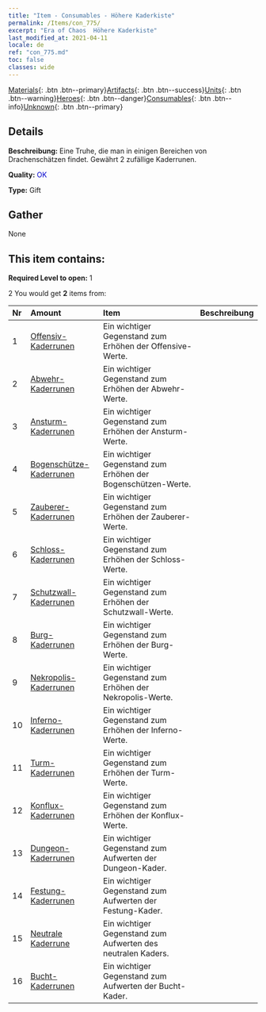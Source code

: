 ```yaml
---
title: "Item - Consumables - Höhere Kaderkiste"
permalink: /Items/con_775/
excerpt: "Era of Chaos  Höhere Kaderkiste"
last_modified_at: 2021-04-11
locale: de
ref: "con_775.md"
toc: false
classes: wide
---
```

 [Materials](/de/Items/){: .btn .btn--primary}[Artifacts](/de/Items/Artifacts/){: .btn .btn--success}[Units](/de/Items/Units/){: .btn .btn--warning}[Heroes](/de/Items/Heroes/){: .btn .btn--danger}[Consumables](/de/Items/Consumables/){: .btn .btn--info}[Unknown](/de/Items/Unknown/){: .btn .btn--primary}

## Details
 **Beschreibung:** Eine Truhe, die man in einigen Bereichen von Drachenschätzen findet. Gewährt 2 zufällige Kaderrunen.

 **Quality:** <span style="color: #0000CD">OK</span>

 **Type:** Gift

## Gather

  None

## This item contains:

 **Required Level to open:** 1

 2 You would get **2** items  from:

  | Nr | Amount |     Item    | Beschreibung |
  |:---|:-------|:------------|:-----------:|
  | 1 | [Offensiv-Kaderrunen](/de/Items/con_734/) | Ein wichtiger Gegenstand zum Erhöhen der Offensive-Werte. | 
  | 2 | [Abwehr-Kaderrunen](/de/Items/con_739/) | Ein wichtiger Gegenstand zum Erhöhen der Abwehr-Werte. | 
  | 3 | [Ansturm-Kaderrunen](/de/Items/con_741/) | Ein wichtiger Gegenstand zum Erhöhen der Ansturm-Werte. | 
  | 4 | [Bogenschütze-Kaderrunen](/de/Items/con_742/) | Ein wichtiger Gegenstand zum Erhöhen der Bogenschützen-Werte. | 
  | 5 | [Zauberer-Kaderrunen](/de/Items/con_746/) | Ein wichtiger Gegenstand zum Erhöhen der Zauberer-Werte. | 
  | 6 | [Schloss-Kaderrunen](/de/Items/con_752/) | Ein wichtiger Gegenstand zum Erhöhen der Schloss-Werte. | 
  | 7 | [Schutzwall- Kaderrunen](/de/Items/con_753/) | Ein wichtiger Gegenstand zum Erhöhen der Schutzwall-Werte. | 
  | 8 | [Burg-Kaderrunen](/de/Items/con_754/) | Ein wichtiger Gegenstand zum Erhöhen der Burg-Werte. | 
  | 9 | [Nekropolis-Kaderrunen](/de/Items/con_755/) | Ein wichtiger Gegenstand zum Erhöhen der Nekropolis-Werte. | 
  | 10 | [Inferno-Kaderrunen](/de/Items/con_777/) | Ein wichtiger Gegenstand zum Erhöhen der Inferno-Werte. | 
  | 11 | [Turm-Kaderrunen](/de/Items/con_785/) | Ein wichtiger Gegenstand zum Erhöhen der Turm-Werte. | 
  | 12 | [Konflux-Kaderrunen](/de/Items/con_791/) | Ein wichtiger Gegenstand zum Erhöhen der Konflux-Werte. | 
  | 13 | [Dungeon-Kaderrunen](/de/Items/con_792/) | Ein wichtiger Gegenstand zum Aufwerten der Dungeon-Kader. | 
  | 14 | [Festung-Kaderrunen](/de/Items/con_818/) | Ein wichtiger Gegenstand zum Aufwerten der Festung-Kader. | 
  | 15 | [Neutrale Kaderrune](/de/Items/con_869/) | Ein wichtiger Gegenstand zum Aufwerten des neutralen Kaders. | 
  | 16 | [Bucht-Kaderrunen](/de/Items/con_868/) | Ein wichtiger Gegenstand zum Aufwerten der Bucht-Kader. | 
